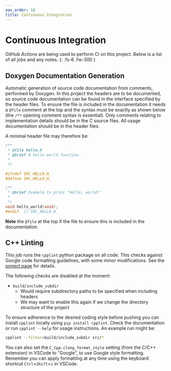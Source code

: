 ```yaml
---
nav_order: 10
title: Continuous Integration
---
```


# Continuous Integration

GitHub _Actions_ are being used to perform CI on this project. Below is a list of all jobs and any notes.
{: .fs-6 .fw-300 }

## Doxygen Documentation Generation

Automatic generation of source code documentation from comments, performed by Doxygen. In this project the headers are to be documented, so source code documentation can be found in the interface specified by the header files. To ensure the file is included in the documentation it needs a `@file` comment at the top and the syntax must be exactly as shown below (the `/**` opening comment syntax is essential). Only comments relating to implementation details should be in the C source files. All usage documentation should be in the header files.

A minimal header file may therefore be:

```cpp
/**
 * @file hello.h
 * @brief A hello world function
 *
 */

#ifndef SRC_HELLO_H_
#define SRC_HELLO_H_

/**
 * @brief Example to print "Hello, world!"
 *
 */
void hello_world(void);
#endif  // SRC_HELLO_H_
```

**Note** the `@file` at the top if the file to ensure this is included in the documentation.

## C++ Linting

This job runs the `cpplint` python package on all code. This checks against Google code formatting guidelines, with some minor modifications. See the [project page](https://github.com/cpplint/cpplint) for details.

The following checks are disabled at the moment:

- `build/include_subdir`
  - Would require subdirectory paths to be specified when including headers
  - We may want to enable this again if we change the directory structure of the project

To ensure adherence to the desired coding style before pushing you can install `cpplint` locally using `pip install cpplint`. Check the documentation or run `cpplint --help` for usage instructions. An example run might be:

```sh
cpplint --filter=build/include_subdir src/*
```

You can also set the `C_Cpp.clang_format_style` setting (from the C/C++ extension) in VSCode to "Google", to use Google style formatting. Remember you can apply formatting at any time using the keyboard shortcut `Ctrl`+`Shift`+`i` in VSCode.
